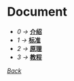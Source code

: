 ﻿# Document
- *0 ->* [**介绍**](introduce.md)  
- *1 ->* [**标准**](standard.md)  
- *2 ->* [**原理**](principle/README.md)  
- *3 ->* [**教程**](tutorial/README.md)  


*[Back](../README.md)*